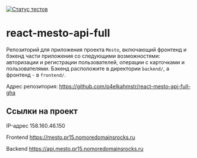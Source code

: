 [![Статус тестов](../../actions/workflows/tests.yml/badge.svg)](../../actions/workflows/tests.yml)

# react-mesto-api-full

Репозиторий для приложения проекта `Mesto`, включающий фронтенд и бэкенд части приложения со следующими возможностями: авторизации и регистрации пользователей, операции с карточками и пользователями. Бэкенд расположите в директории `backend/`, а фронтенд - в `frontend/`.

Адрес репозитория: https://github.com/p4elkahmstr/react-mesto-api-full-gha

## Ссылки на проект

IP-адрес 158.160.46.150

Frontend https://mesto.pr15.nomoredomainsrocks.ru

Backend https://api.mesto.pr15.nomoredomainsrocks.ru
